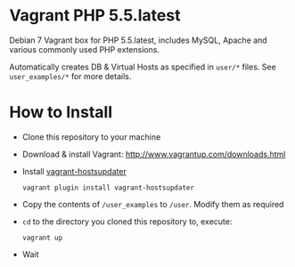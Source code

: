 Vagrant PHP 5.5.latest
======================

Debian 7 Vagrant box for PHP 5.5.latest, includes MySQL, Apache and various commonly used PHP extensions.

Automatically creates DB & Virtual Hosts as specified in `user/*` files. See `user_examples/*` for more details.

# How to Install

 - Clone this repository to your machine
 - Download & install Vagrant: http://www.vagrantup.com/downloads.html
 - Install [vagrant-hostsupdater](https://github.com/cogitatio/vagrant-hostsupdater)
 
   `vagrant plugin install vagrant-hostsupdater`
 - Copy the contents of `/user_examples` to `/user`. Modify them as required
 - `cd` to the directory you cloned this repository to, execute:

   `vagrant up`

 - Wait
